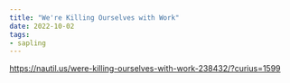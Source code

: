 ```yaml
---
title: "We're Killing Ourselves with Work"
date: 2022-10-02
tags:
- sapling
---
```


https://nautil.us/were-killing-ourselves-with-work-238432/?curius=1599


